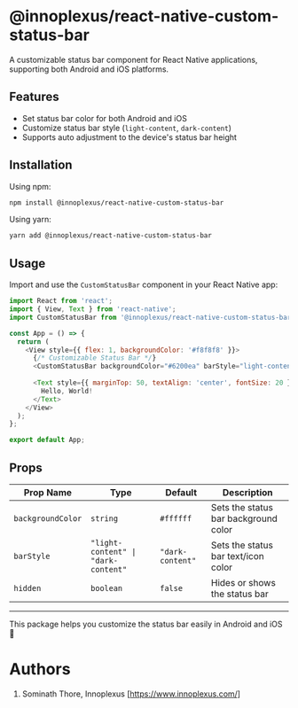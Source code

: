 # @innoplexus/react-native-custom-status-bar

A customizable status bar component for React Native applications, supporting both Android and iOS platforms.

## Features

- Set status bar color for both Android and iOS
- Customize status bar style (`light-content`, `dark-content`)
- Supports auto adjustment to the device's status bar height

## Installation

Using npm:
```bash
npm install @innoplexus/react-native-custom-status-bar
```

Using yarn:
```bash
yarn add @innoplexus/react-native-custom-status-bar
```

## Usage

Import and use the `CustomStatusBar` component in your React Native app:

```javascript
import React from 'react';
import { View, Text } from 'react-native';
import CustomStatusBar from '@innoplexus/react-native-custom-status-bar';

const App = () => {
  return (
    <View style={{ flex: 1, backgroundColor: '#f8f8f8' }}>
      {/* Customizable Status Bar */}
      <CustomStatusBar backgroundColor="#6200ea" barStyle="light-content" />
      
      <Text style={{ marginTop: 50, textAlign: 'center', fontSize: 20 }}>
        Hello, World!
      </Text>
    </View>
  );
};

export default App;
```

## Props

| Prop Name       | Type     | Default      | Description |
|---------------|----------|--------------|-------------|
| `backgroundColor` | `string` | `#ffffff` | Sets the status bar background color |
| `barStyle`    | `"light-content" \| "dark-content"` | `"dark-content"` | Sets the status bar text/icon color |
| `hidden`      | `boolean` | `false` | Hides or shows the status bar |

---

This package helps you customize the status bar easily in Android and iOS 🚀

Authors
===============

1. Sominath Thore, Innoplexus [https://www.innoplexus.com/]

